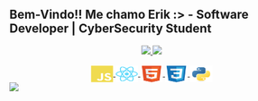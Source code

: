 ## Bem-Vindo!! Me chamo Erik :> - Software Developer | CyberSecurity Student 

<div align="center">
  <a href="https://github.com/Eriklux">
  
  <img height="180em" src="https://github-readme-stats.vercel.app/api?username=Eriklux&show_icons=true&theme=dark&include_all_commits=true&count_private=true"/>
  
  <img height="180em" src="https://github-readme-stats.vercel.app/api/top-langs/?username=Eriklux&layout=compact&langs_count=7&theme=dark"/>
</div>

<div align="center">
<br>
  <img align="center" alt="Js" height="30" width="40" src="https://raw.githubusercontent.com/devicons/devicon/master/icons/javascript/javascript-plain.svg">
  <img align="center" alt="React" height="30" width="40" src="https://raw.githubusercontent.com/devicons/devicon/master/icons/react/react-original.svg">
  <img align="center" alt="HTML" height="30" width="40" src="https://raw.githubusercontent.com/devicons/devicon/master/icons/html5/html5-original.svg">
  <img align="center" alt="CSS" height="30" width="40" src="https://raw.githubusercontent.com/devicons/devicon/master/icons/css3/css3-original.svg">
  <img align="center" alt="PYTHON" height="30" width="40" src="https://raw.githubusercontent.com/devicons/devicon/master/icons/python/python-original.svg">
</div>
  
<div> 
  <a href="https://www.linkedin.com/in/erik-alves-b88685204/" target="_blank"><img src="https://img.shields.io/badge/-LinkedIn-%230077B5?style=for-the-badge&logo=linkedin&logoColor=white" target="_blank"></a>  
</div>
